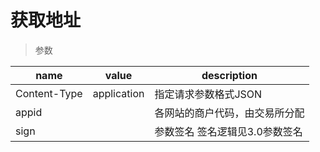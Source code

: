 # 获取地址

> 参数   
 
| name         | value       | description                          |
| ------------ | ----------- | ------------------------------------ |
| Content-Type | application | 指定请求参数格式JSON                    |
| appid        |             | 各网站的商户代码，由交易所分配            |
| sign         |             | 参数签名  签名逻辑见3.0参数签名          |